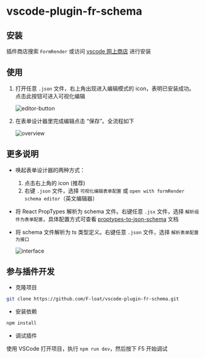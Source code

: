# vscode-plugin-fr-schema

## 安装

插件商店搜索 `FormRender` 或访问 [vscode 网上商店](https://marketplace.visualstudio.com/items?itemName=F-loat.vscode-plugin-fr-schema) 进行安装

## 使用

1. 打开任意 `.json` 文件，右上角出现进入编辑模式的 icon，表明已安装成功。点击此按钮可进入可视化编辑

   ![editor-button](https://img.alicdn.com/tfs/TB165c0V4z1gK0jSZSgXXavwpXa-849-465.png)

2. 在表单设计器里完成编辑点击 “保存”。全流程如下

   ![overview](https://img.alicdn.com/tfs/TB1b53cmGNj0u4jSZFyXXXgMVXa-2740-1748.gif)

## 更多说明

- 唤起表单设计器的两种方式：

  1. 点击右上角的 icon (推荐)
  2. 右键 `.json` 文件，选择 `可视化编辑表单配置` 或 `open with formRender schema editor`（英文编辑器）

- 将 React PropTypes 解析为 schema 文件。右键任意 `.jsx` 文件，选择 `解析组件为表单配置`，具体配置方式可查看 [proptypes-to-json-schema](https://github.com/form-render/proptypes-to-json-schema) 文档

- 将 schema 文件解析为 ts 类型定义。右键任意 `.json` 文件，选择 `解析表单配置为接口`

   ![interface](https://img.alicdn.com/tfs/TB1nI.NWrY1gK0jSZTEXXXDQVXa-2736-1744.png)

## 参与插件开发

- 克隆项目

```sh
git clone https://github.com/F-loat/vscode-plugin-fr-schema.git
```

- 安装依赖

```sh
npm install
```

- 调试插件

使用 VSCode 打开项目，执行 `npm run dev`，然后按下 F5 开始调试
